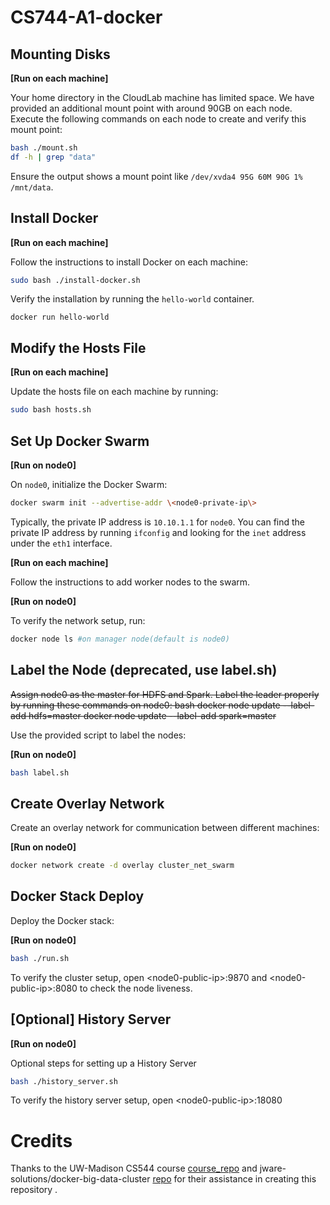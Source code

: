 # CS744-A1-docker

## Mounting Disks

**[Run on each machine]**

Your home directory in the CloudLab machine has limited space. We have provided an additional mount point with around 90GB on each node. Execute the following commands on each node to create and verify this mount point:

```bash
bash ./mount.sh
df -h | grep "data"
```

Ensure the output shows a mount point like `/dev/xvda4 95G 60M 90G 1% /mnt/data`.

## Install Docker

**[Run on each machine]**

Follow the instructions to install Docker on each machine:

```bash
sudo bash ./install-docker.sh
```

Verify the installation by running the `hello-world` container.

`docker run hello-world`

## Modify the Hosts File

**[Run on each machine]**

Update the hosts file on each machine by running:

```bash
sudo bash hosts.sh
```

## Set Up Docker Swarm

**[Run on node0]**

On `node0`, initialize the Docker Swarm:

```bash
docker swarm init --advertise-addr \<node0-private-ip\>
```
Typically, the private IP address is `10.10.1.1` for `node0`. You can find the private IP address by running `ifconfig` and looking for the `inet` address under the `eth1` interface.

**[Run on each machine]**

Follow the instructions to add worker nodes to the swarm.

**[Run on node0]**

To verify the network setup, run:

```bash
docker node ls #on manager node(default is node0)
```

## Label the Node (deprecated, use label.sh)

~~Assign node0 as the master for HDFS and Spark. Label the leader properly by running these commands on node0: bash
docker node update --label-add hdfs=master <Node0 Id>
docker node update --label-add spark=master <Node0 Id>~~

Use the provided script to label the nodes:

**[Run on node0]**

```bash
bash label.sh
```

## Create Overlay Network

Create an overlay network for communication between different machines:

**[Run on node0]**

```bash
docker network create -d overlay cluster_net_swarm
```

## Docker Stack Deploy

Deploy the Docker stack:

**[Run on node0]**

```bash
bash ./run.sh
```

To verify the cluster setup, open \<node0-public-ip\>:9870 and  \<node0-public-ip\>:8080 to check the node liveness.

## [Optional] History Server

**[Run on node0]**

Optional steps for setting up a History Server

```bash
bash ./history_server.sh
```

To verify the history server setup, open \<node0-public-ip\>:18080

# Credits

Thanks to the UW-Madison CS544 course [course_repo](https://github.com/cs544-wisc/f23) and jware-solutions/docker-big-data-cluster [repo](https://github.com/jware-solutions/docker-big-data-cluster/tree/master) for their assistance in creating this repository .

